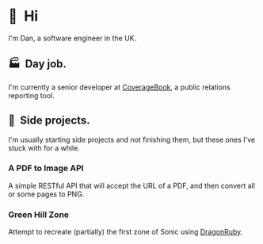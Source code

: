 # 👋 &nbsp;Hi

I'm Dan, a software engineer in the UK.

## 🏭 &nbsp;Day job.

I'm currently a senior developer at [CoverageBook](https://coveragebook.com/), a public relations reporting tool.

## 🤡 &nbsp;Side projects.

I'm usually starting side projects and not finishing them, but these ones I've stuck with for a while.

### A PDF to Image API

A simple RESTful API that will accept the URL of a PDF, and then convert all or some pages to PNG.

### Green Hill Zone

Attempt to recreate (partially) the first zone of Sonic using [DragonRuby](https://dragonruby.org/).
